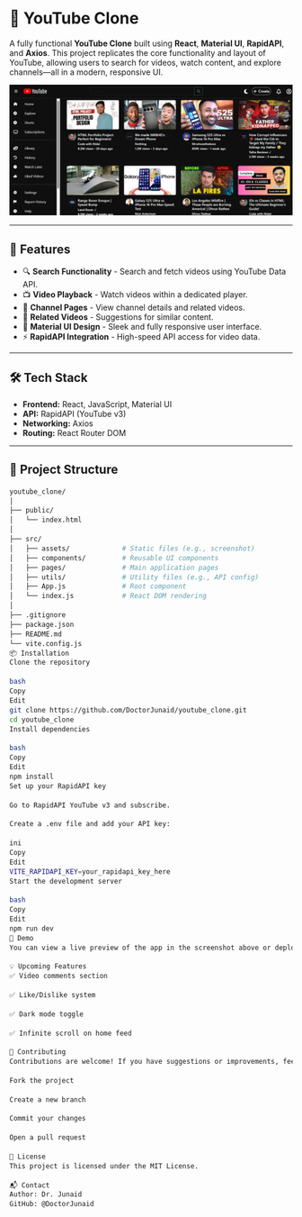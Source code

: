 # 🎥 YouTube Clone

A fully functional **YouTube Clone** built using **React**, **Material UI**, **RapidAPI**, and **Axios**. This project replicates the core functionality and layout of YouTube, allowing users to search for videos, watch content, and explore channels—all in a modern, responsive UI.

![App Screenshot](./assets/screenshot1.jpeg)

---

## 🚀 Features

- 🔍 **Search Functionality** - Search and fetch videos using YouTube Data API.
- 📺 **Video Playback** - Watch videos within a dedicated player.
- 🧭 **Channel Pages** - View channel details and related videos.
- 🧩 **Related Videos** - Suggestions for similar content.
- 🎨 **Material UI Design** - Sleek and fully responsive user interface.
- ⚡ **RapidAPI Integration** - High-speed API access for video data.

---

## 🛠️ Tech Stack

- **Frontend:** React, JavaScript, Material UI
- **API:** RapidAPI (YouTube v3)
- **Networking:** Axios
- **Routing:** React Router DOM

---

## 📁 Project Structure

```bash
youtube_clone/
│
├── public/
│   └── index.html
│
├── src/
│   ├── assets/             # Static files (e.g., screenshot)
│   ├── components/         # Reusable UI components
│   ├── pages/              # Main application pages
│   ├── utils/              # Utility files (e.g., API config)
│   ├── App.js              # Root component
│   └── index.js            # React DOM rendering
│
├── .gitignore
├── package.json
├── README.md
└── vite.config.js
📦 Installation
Clone the repository

bash
Copy
Edit
git clone https://github.com/DoctorJunaid/youtube_clone.git
cd youtube_clone
Install dependencies

bash
Copy
Edit
npm install
Set up your RapidAPI key

Go to RapidAPI YouTube v3 and subscribe.

Create a .env file and add your API key:

ini
Copy
Edit
VITE_RAPIDAPI_KEY=your_rapidapi_key_here
Start the development server

bash
Copy
Edit
npm run dev
📸 Demo
You can view a live preview of the app in the screenshot above or deploy it to platforms like Vercel or Netlify for a live demo.

💡 Upcoming Features
✅ Video comments section

✅ Like/Dislike system

✅ Dark mode toggle

✅ Infinite scroll on home feed

🤝 Contributing
Contributions are welcome! If you have suggestions or improvements, feel free to:

Fork the project

Create a new branch

Commit your changes

Open a pull request

📜 License
This project is licensed under the MIT License.

📬 Contact
Author: Dr. Junaid
GitHub: @DoctorJunaid
